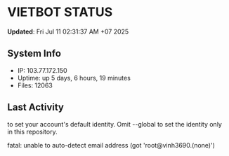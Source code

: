 # VIETBOT STATUS
**Updated**: Fri Jul 11 02:31:37 AM +07 2025

## System Info
- IP: 103.77.172.150
- Uptime: up 5 days, 6 hours, 19 minutes
- Files: 12063

## Last Activity

to set your account's default identity.
Omit --global to set the identity only in this repository.

fatal: unable to auto-detect email address (got 'root@vinh3690.(none)')
